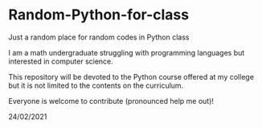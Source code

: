 # Random-Python-for-class
Just a random place for random codes in Python class

I am a math undergraduate struggling with programming languages but interested in computer science.

This repository will be devoted to the Python course offered at my college but it is not limited to the contents on the curriculum. 

Everyone is welcome to contribute (pronounced help me out)!

24/02/2021
